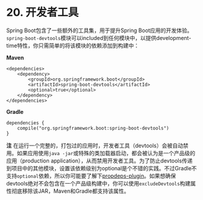 # 20. 开发者工具

Spring Boot包含了一些额外的工具集，用于提升Spring Boot应用的开发体验。`spring-boot-devtools`模块可以included到任何模块中，以提供development-time特性，你只需简单的将该模块的依赖添加到构建中：

**Maven**

```markup
<dependencies>
    <dependency>
        <groupId>org.springframework.boot</groupId>
        <artifactId>spring-boot-devtools</artifactId>
        <optional>true</optional>
    </dependency>
</dependencies>
```

**Gradle**

```text
dependencies {
    compile("org.springframework.boot:spring-boot-devtools")
}
```

**注** 在运行一个完整的，打包过的应用时，开发者工具（devtools）会被自动禁用。如果应用使用`java -jar`或特殊的类加载器启动，都会被认为是一个产品级的应用（production application），从而禁用开发者工具。为了防止devtools传递到项目中的其他模块，设置该依赖级别为optional是个不错的实践。不过Gradle不支持`optional`依赖，所以你可能要了解下[propdeps-plugin](https://github.com/spring-projects/gradle-plugins/tree/master/propdeps-plugin)。如果想确保devtools绝对不会包含在一个产品级构建中，你可以使用`excludeDevtools`构建属性彻底移除该JAR，Maven和Gradle都支持该属性。

